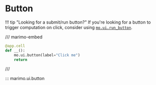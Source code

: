 # Button

!!! tip "Looking for a submit/run button?"
    If you're looking for a button to trigger computation on click, consider
    using [`mo.ui.run_button`](../api/inputs/run_button.md).

/// marimo-embed

```python
@app.cell
def __():
    mo.ui.button(label="Click me")
    return
```

///

::: marimo.ui.button
